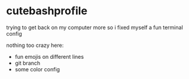 # cutebashprofile
trying to get back on my computer more so i fixed myself a fun terminal config 

nothing too crazy here:
- fun emojis on different lines 
- git branch 
- some color config


